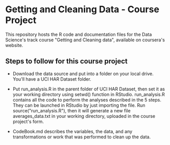 # Getting and Cleaning Data - Course Project

This repository hosts the R code and documentation files for the Data Science's track course "Getting and Cleaning data", available on coursera's website.

## Steps to follow for this course project

- Download the data source and put into a folder on your local drive. You'll have a UCI HAR Dataset folder.

- Put run_analysis.R in the parent folder of UCI HAR Dataset, then set it as your working directory using setwd() function in RStudio.
run_analysis.R contains all the code to perform the analyses described in the 5 steps. They can be launched in RStudio by just importing the file.
Run source("run_analysis.R"), then it will generate a new file averages_data.txt in your working directory, uploaded in the course project's form.

- CodeBook.md describes the variables, the data, and any transformations or work that was performed to clean up the data.
